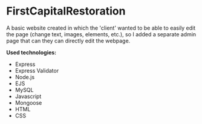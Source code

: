 ﻿# FirstCapitalRestoration
A basic website created in which the 'client' wanted to be able to easily edit the page (change text, images, elements, etc.), so I added a separate admin page that can they can directly edit the webpage.

**Used technologies:**
* Express
* Express Validator
* Node.js
* EJS
* MySQL
* Javascript
* Mongoose
* HTML
* CSS
